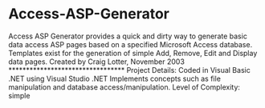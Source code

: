 Access-ASP-Generator
====================

Access ASP Generator provides a quick and dirty way to generate basic data access ASP pages based on a specified Microsoft Access database. Templates exist for the generation of simple Add, Remove, Edit and Display data pages.  Created by Craig Lotter, November 2003  *********************************  Project Details:  Coded in Visual Basic .NET using Visual Studio .NET  Implements concepts such as file manipulation and database access/manipulation. Level of Complexity: simple
